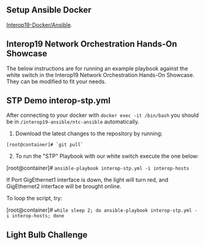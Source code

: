 ## Setup Ansible Docker

[Interop19-Docker/Ansible](https://github.com/InteropDemo/interop19-docker/tree/origin/master/ansible "Interop19 Ansible Docker").

## Interop19 Network Orchestration Hands-On Showcase
The below instructions are for running an example playbook against the white switch in the Interop19 Network Orchestration Hands-On Showcase.  They can be modified to fit your needs.

## STP Demo interop-stp.yml

After connecting to your docker with `docker exec -it /bin/bash` you should be in `/interop19-ansible/ntc-ansible` automatically.

1. Download the latest changes to the repository by running:

```console
[root@container]# `git pull`
```

2. To run the "STP" Playbook with our white switch execute the one below:

[root@container]# `ansible-playbook interop-stp.yml -i interop-hosts`

If Port GigEthernet1 interface is down, the light will turn red, and GigEthernet2 interface will be brought online.

To loop the script, try:

[root@container]# `while sleep 2; do ansible-playbook interop-stp.yml -i interop-hosts; done`

## Light Bulb Challenge

